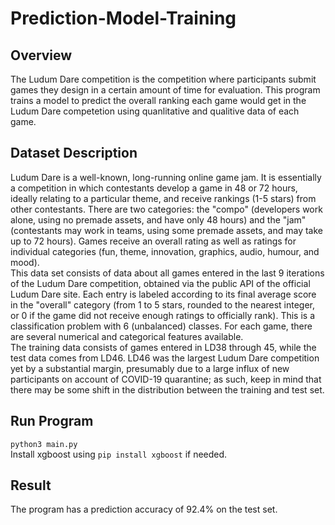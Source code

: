 # Prediction-Model-Training
## Overview
The Ludum Dare competition is the competition where participants submit games they design in a certain amount of time for evaluation. This program trains a model to predict the overall ranking each game would get in the Ludum Dare competetion using quanlitative and qualitive data of each game. 
## Dataset Description
Ludum Dare is a well-known, long-running online game jam. It is essentially a competition in which contestants develop a game in 48 or 72 hours, ideally relating to a particular theme, and receive rankings (1-5 stars) from other contestants. There are two categories: the "compo" (developers work alone, using no premade assets, and have only 48 hours) and the "jam" (contestants may work in teams, using some premade assets, and may take up to 72 hours). Games receive an overall rating as well as ratings for individual categories (fun, theme, innovation, graphics, audio, humour, and mood). <br/>
This data set consists of data about all games entered in the last 9 iterations of the Ludum Dare competition, obtained via the public API of the official Ludum Dare site. Each entry is labeled according to its final average score in the "overall" category (from 1 to 5 stars, rounded to the nearest integer, or 0 if the game did not receive enough ratings to officially rank). This is a classification problem with 6 (unbalanced) classes. 
For each game, there are several numerical and categorical features available. <br/>
The training data consists of games entered in LD38 through 45, while the test data comes from LD46. LD46 was the largest Ludum Dare competition yet by a substantial margin, presumably due to a large influx of new participants on account of COVID-19 quarantine; as such, keep in mind that there may be some shift in the distribution between the training and test set.
## Run Program
`python3 main.py` <br/>
Install xgboost using `pip install xgboost` if needed.
## Result 
The program has a prediction accuracy of 92.4% on the test set.
